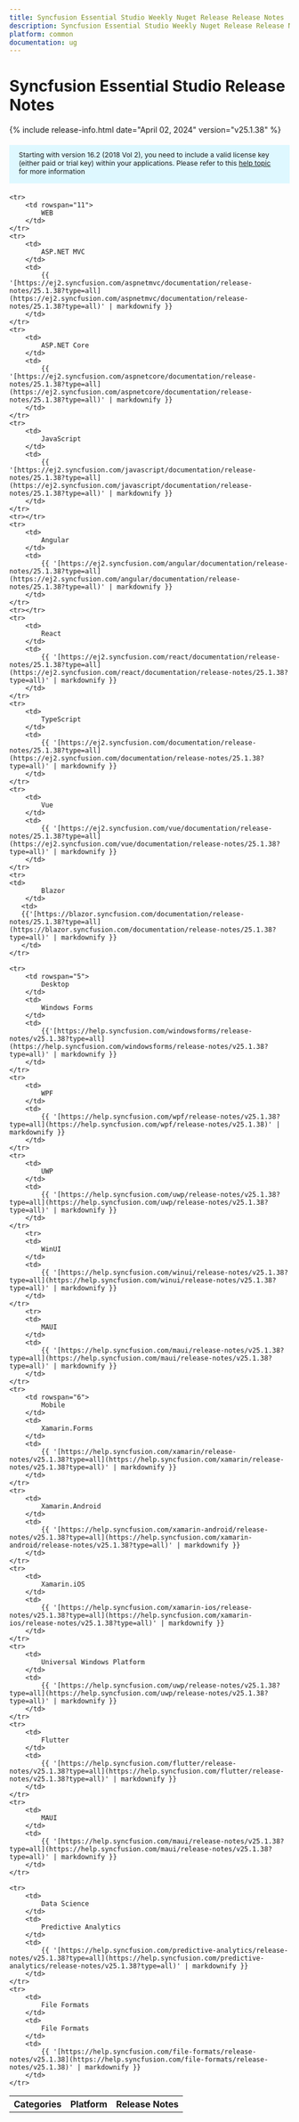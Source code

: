 ```yaml
---
title: Syncfusion Essential Studio Weekly Nuget Release Release Notes  
description: Syncfusion Essential Studio Weekly Nuget Release Release Notes  
platform: common
documentation: ug
---
```


# Syncfusion Essential Studio  Release Notes  

{% include release-info.html date="April 02, 2024"   version="v25.1.38" %} 

<style>
#license {
    font-size: .88em!important;
margin-top: 1.5em;     margin-bottom: 1.5em;
    background-color: #def8ff;
    padding: 10px 17px 14px;
}
</style>

<div id="license">
Starting with version 16.2 (2018 Vol 2), you need to include a valid license key (either paid or trial key) within your applications. 
Please refer to this <a href="/common/essential-studio/licensing/license-key">help topic</a> for more information 
</div>


<table>
    <tr>
        <th>Categories</th>
        <th>Platform</th>
        <th>Release Notes</th>
    </tr>
	
    <tr>
        <td rowspan="11">
            WEB 
        </td>
    </tr>
    <tr>
        <td>
            ASP.NET MVC
        </td>
        <td>
            {{ '[https://ej2.syncfusion.com/aspnetmvc/documentation/release-notes/25.1.38?type=all](https://ej2.syncfusion.com/aspnetmvc/documentation/release-notes/25.1.38?type=all)' | markdownify }}
        </td>
    </tr>
    <tr>
        <td>
            ASP.NET Core
        </td>
        <td>
            {{ '[https://ej2.syncfusion.com/aspnetcore/documentation/release-notes/25.1.38?type=all](https://ej2.syncfusion.com/aspnetcore/documentation/release-notes/25.1.38?type=all)' | markdownify }}
        </td>
    </tr>
    <tr>
        <td>
            JavaScript
        </td>
        <td>
            {{ '[https://ej2.syncfusion.com/javascript/documentation/release-notes/25.1.38?type=all](https://ej2.syncfusion.com/javascript/documentation/release-notes/25.1.38?type=all)' | markdownify }}
        </td>
    </tr>
    <tr></tr>
    <tr>
        <td>
            Angular
        </td>
        <td>
            {{ '[https://ej2.syncfusion.com/angular/documentation/release-notes/25.1.38?type=all](https://ej2.syncfusion.com/angular/documentation/release-notes/25.1.38?type=all)' | markdownify }}
        </td>
    </tr>
    <tr></tr>
    <tr>
        <td>
            React
        </td>
        <td>
            {{ '[https://ej2.syncfusion.com/react/documentation/release-notes/25.1.38?type=all](https://ej2.syncfusion.com/react/documentation/release-notes/25.1.38?type=all)' | markdownify }}
        </td>
    </tr>
    <tr>
        <td>
            TypeScript
        </td>
        <td>
            {{ '[https://ej2.syncfusion.com/documentation/release-notes/25.1.38?type=all](https://ej2.syncfusion.com/documentation/release-notes/25.1.38?type=all)' | markdownify }}
        </td>
    </tr>
    <tr>
        <td>
            Vue
        </td>
        <td>
            {{ '[https://ej2.syncfusion.com/vue/documentation/release-notes/25.1.38?type=all](https://ej2.syncfusion.com/vue/documentation/release-notes/25.1.38?type=all)' | markdownify }}
        </td>
    </tr>
    <tr>
	<td>
            Blazor
        </td>
       <td>
	   {{'[https://blazor.syncfusion.com/documentation/release-notes/25.1.38?type=all](https://blazor.syncfusion.com/documentation/release-notes/25.1.38?type=all)' | markdownify }}
       </td>
	</tr>
	
    <tr>
        <td rowspan="5">
            Desktop
        </td>
        <td>
            Windows Forms
        </td>
        <td>
            {{'[https://help.syncfusion.com/windowsforms/release-notes/v25.1.38?type=all](https://help.syncfusion.com/windowsforms/release-notes/v25.1.38?type=all)' | markdownify }}
        </td>
    </tr>
    <tr>
        <td>
            WPF
        </td>
        <td>
            {{ '[https://help.syncfusion.com/wpf/release-notes/v25.1.38?type=all](https://help.syncfusion.com/wpf/release-notes/v25.1.38)' | markdownify }}
        </td>
    </tr>
    <tr>
        <td>
            UWP
        </td>
        <td>
            {{ '[https://help.syncfusion.com/uwp/release-notes/v25.1.38?type=all](https://help.syncfusion.com/uwp/release-notes/v25.1.38?type=all)' | markdownify }}
        </td>
    </tr>
	    <tr>
        <td>
            WinUI
        </td>
        <td>
            {{ '[https://help.syncfusion.com/winui/release-notes/v25.1.38?type=all](https://help.syncfusion.com/winui/release-notes/v25.1.38?type=all)' | markdownify }}
        </td>
    </tr>
		<tr>
        <td>
            MAUI
        </td>
        <td>
            {{ '[https://help.syncfusion.com/maui/release-notes/v25.1.38?type=all](https://help.syncfusion.com/maui/release-notes/v25.1.38?type=all)' | markdownify }}
        </td>
    </tr>
    <tr>
        <td rowspan="6">
            Mobile
        </td>
        <td>
            Xamarin.Forms
        </td>
        <td>
            {{ '[https://help.syncfusion.com/xamarin/release-notes/v25.1.38?type=all](https://help.syncfusion.com/xamarin/release-notes/v25.1.38?type=all)' | markdownify }}
        </td>
    </tr>
    <tr>
        <td>
            Xamarin.Android
        </td>
        <td>
            {{ '[https://help.syncfusion.com/xamarin-android/release-notes/v25.1.38?type=all](https://help.syncfusion.com/xamarin-android/release-notes/v25.1.38?type=all)' | markdownify }}
        </td>
    </tr>
    <tr>
        <td>
            Xamarin.iOS
        </td>
        <td>
            {{ '[https://help.syncfusion.com/xamarin-ios/release-notes/v25.1.38?type=all](https://help.syncfusion.com/xamarin-ios/release-notes/v25.1.38?type=all)' | markdownify }}
        </td>
    </tr>
    <tr>
        <td>
            Universal Windows Platform
        </td>
        <td>
            {{ '[https://help.syncfusion.com/uwp/release-notes/v25.1.38?type=all](https://help.syncfusion.com/uwp/release-notes/v25.1.38?type=all)' | markdownify }}
        </td>
    </tr>
    <tr>
        <td>
            Flutter
        </td>
        <td>
            {{ '[https://help.syncfusion.com/flutter/release-notes/v25.1.38?type=all](https://help.syncfusion.com/flutter/release-notes/v25.1.38?type=all)' | markdownify }}
        </td>
    </tr>
    <tr>
        <td>
            MAUI
        </td>
        <td>
            {{ '[https://help.syncfusion.com/maui/release-notes/v25.1.38?type=all](https://help.syncfusion.com/maui/release-notes/v25.1.38?type=all)' | markdownify }}
        </td>
    </tr>
	
    <tr>
        <td>
            Data Science
        </td>
        <td>
            Predictive Analytics
        </td>
        <td>
            {{ '[https://help.syncfusion.com/predictive-analytics/release-notes/v25.1.38?type=all](https://help.syncfusion.com/predictive-analytics/release-notes/v25.1.38?type=all)' | markdownify }}
        </td>
    </tr>
    <tr>
        <td>
            File Formats
        </td>
        <td>
            File Formats
        </td>
        <td>
            {{ '[https://help.syncfusion.com/file-formats/release-notes/v25.1.38](https://help.syncfusion.com/file-formats/release-notes/v25.1.38)' | markdownify }}
        </td>
    </tr>
</table>